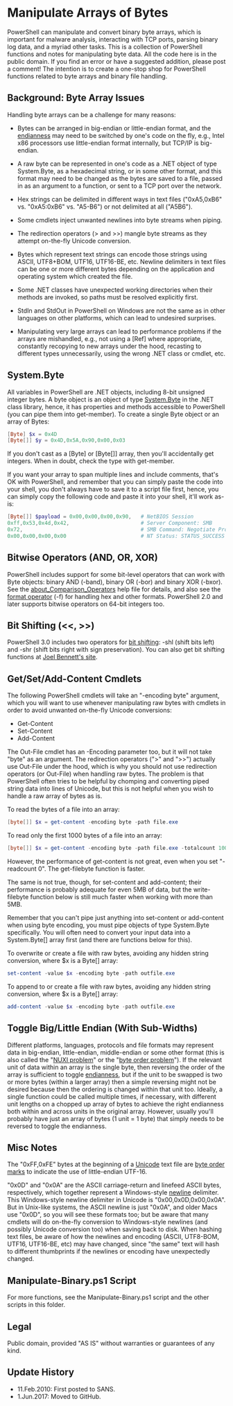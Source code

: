 # Manipulate Arrays of Bytes

PowerShell can manipulate and convert binary byte arrays, which is important for malware analysis, interacting with TCP ports, parsing binary log data, and a myriad other tasks. This is a collection of PowerShell functions and notes for manipulating byte data. All the code here is in the public domain. If you find an error or have a suggested addition, please post a comment! The intention is to create a one-stop shop for PowerShell functions related to byte arrays and binary file handling.

## Background: Byte Array Issues
Handling byte arrays can be a challenge for many reasons:

* Bytes can be arranged in big-endian or little-endian format, and the [endianness](http://en.wikipedia.org/wiki/Endianness) may need to be switched by one's code on the fly, e.g., Intel x86 processors use little-endian format internally, but TCP/IP is big-endian.

* A raw byte can be represented in one's code as a .NET object of type System.Byte, as a hexadecimal string, or in some other format, and this format may need to be changed as the bytes are saved to a file, passed in as an argument to a function, or sent to a TCP port over the network.

* Hex strings can be delimited in different ways in text files ("0xA5,0xB6" vs. "0xA5:0xB6" vs. "A5-B6") or not delimited at all ("A5B6").

* Some cmdlets inject unwanted newlines into byte streams when piping.

* The redirection operators (> and >>) mangle byte streams as they attempt on-the-fly Unicode conversion.

* Bytes which represent text strings can encode those strings using ASCII, UTF8+BOM, UTF16, UTF16-BE, etc.
Newline delimiters in text files can be one or more different bytes depending on the application and operating system which created the file.

* Some .NET classes have unexpected working directories when their methods are invoked, so paths must be resolved explicitly first.

* StdIn and StdOut in PowerShell on Windows are not the same as in other languages on other platforms, which can lead to undesired surprises.

* Manipulating very large arrays can lead to performance problems if the arrays are mishandled, e.g., not using a [Ref] where appropriate, constantly recopying to new arrays under the hood, recasting to different types unnecessarily, using the wrong .NET class or cmdlet, etc.

## System.Byte
All variables in PowerShell are .NET objects, including 8-bit unsigned integer bytes. A byte object is an object of type [System.Byte](http://msdn.microsoft.com/en-us/library/system.byte%28VS.80%29.aspx) in the .NET class library, hence, it has properties and methods accessible to PowerShell (you can pipe them into get-member). To create a single Byte object or an array of Bytes:

```powershell
[Byte] $x = 0x4D
[Byte[]] $y = 0x4D,0x5A,0x90,0x00,0x03
```

If you don't cast as a [Byte] or [Byte[]] array, then you'll accidentally get integers. When in doubt, check the type with get-member.

If you want your array to span multiple lines and include comments, that's OK with PowerShell, and remember that you can simply paste the code into your shell, you don't always have to save it to a script file first, hence, you can simply copy the following code and paste it into your shell, it'll work as-is:

```powershell
[Byte[]] $payload = 0x00,0x00,0x00,0x90,   # NetBIOS Session
0xff,0x53,0x4d,0x42,                       # Server Component: SMB
0x72,                                      # SMB Command: Negotiate Protocol
0x00,0x00,0x00,0x00                        # NT Status: STATUS_SUCCESS
```

## Bitwise Operators (AND, OR, XOR)
PowerShell includes support for some bit-level operators that can work with Byte objects: binary AND (-band), binary OR (-bor) and binary XOR (-bxor). See the [about_Comparison_Operators](http://technet.microsoft.com/en-us/library/dd315321.aspx) help file for details, and also see the [format operator](http://msdn.microsoft.com/en-us/library/txafckwd.aspx) (-f) for handling hex and other formats. PowerShell 2.0 and later supports bitwise operators on 64-bit integers too.

## Bit Shifting (<<, >>)
PowerShell 3.0 includes two operators for [bit shifting](http://en.wikipedia.org/wiki/Bitwise_operation): -shl (shift bits left) and -shr (shift bits right with sign preservation). You can also get bit shifting functions at [Joel Bennett's site](http://huddledmasses.org/powershell-needs-shift-operators/).

## Get/Set/Add-Content Cmdlets
The following PowerShell cmdlets will take an "-encoding byte" argument, which you will want to use whenever manipulating raw bytes with cmdlets in order to avoid unwanted on-the-fly Unicode conversions:

* Get-Content
* Set-Content
* Add-Content

The Out-File cmdlet has an -Encoding parameter too, but it will not take "byte" as an argument. The redirection operators (">" and ">>") actually use Out-File under the hood, which is why you should not use redirection operators (or Out-File) when handling raw bytes. The problem is that PowerShell often tries to be helpful by chomping and converting piped string data into lines of Unicode, but this is not helpful when you wish to handle a raw array of bytes as is.

To read the bytes of a file into an array:

```powershell
[byte[]] $x = get-content -encoding byte -path file.exe
```

To read only the first 1000 bytes of a file into an array:

```powershell
[byte[]] $x = get-content -encoding byte -path file.exe -totalcount 1000
```

However, the performance of get-content is not great, even when you set "-readcount 0". The get-filebyte function is faster.

The same is not true, though, for set-content and add-content; their performance is probably adequate for even 5MB of data, but the write-filebyte function below is still much faster when working with more than 5MB.

Remember that you can't pipe just anything into set-content or add-content when using byte encoding, you must pipe objects of type System.Byte specifically. You will often need to convert your input data into a System.Byte[] array first (and there are functions below for this).

To overwrite or create a file with raw bytes, avoiding any hidden string conversion, where $x is a Byte[] array:

```powershell
set-content -value $x -encoding byte -path outfile.exe
```

To append to or create a file with raw bytes, avoiding any hidden string conversion, where $x is a Byte[] array:

```powershell
add-content -value $x -encoding byte -path outfile.exe
```

## Toggle Big/Little Endian (With Sub-Widths)
Different platforms, languages, protocols and file formats may represent data in big-endian, little-endian, middle-endian or some other format (this is also called the "[NUXI problem](http://betterexplained.com/articles/understanding-big-and-little-endian-byte-order/)" or the "[byte order problem](http://3bc.bertrand-blanc.com/endianness05.pdf)"). If the relevant unit of data within an array is the single byte, then reversing the order of the array is sufficient to toggle [endianness](http://en.wikipedia.org/wiki/Endianness), but if the unit to be swapped is two or more bytes (within a larger array) then a simple reversing might not be desired because then the ordering is changed within that unit too. Ideally, a single function could be called multiple times, if necessary, with different unit lengths on a chopped up array of bytes to achieve the right endianness both within and across units in the original array. However, usually you'll probably have just an array of bytes (1 unit = 1 byte) that simply needs to be reversed to toggle the endianness.

## Misc Notes
The "0xFF,0xFE" bytes at the beginning of a [Unicode](http://en.wikipedia.org/wiki/Unicode) text file are [byte order marks](http://msdn.microsoft.com/en-us/library/dd374101%28VS.85%29.aspx) to indicate the use of little-endian UTF-16.

"0x0D" and "0x0A" are the ASCII carriage-return and linefeed ASCII bytes, respectively, which together represent a Windows-style [newline](http://en.wikipedia.org/wiki/Newline) delimiter. This Windows-style newline delimiter in Unicode is "0x00,0x0D,0x00,0x0A". But in Unix-like systems, the ASCII newline is just "0x0A", and older Macs use "0x0D", so you will see these formats too; but be aware that many cmdlets will do on-the-fly conversion to Windows-style newlines (and possibly Unicode conversion too) when saving back to disk. When hashing text files, be aware of how the newlines and encoding (ASCII, UTF8-BOM, UTF16, UTF16-BE, etc) may have changed, since "the same" text will hash to different thumbprints if the newlines or encoding have unexpectedly changed.

## Manipulate-Binary.ps1 Script
For more functions, see the Manipulate-Binary.ps1 script and the other scripts in this folder.

## Legal
Public domain, provided "AS IS" without warranties or guarantees of any kind.

## Update History
* 11.Feb.2010: First posted to SANS.
* 1.Jun.2017: Moved to GitHub.

